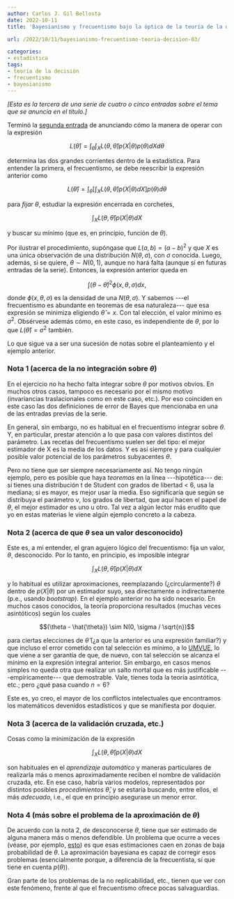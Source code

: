 ```yaml
---
author: Carlos J. Gil Bellosta
date: 2022-10-11
title: 'Bayesianismo y frecuentismo bajo la óptica de la teoría de la decisión, III'

url: /2022/10/11/bayesianismo-frecuentismo-teoria-decision-03/

categories:
- estadística
tags:
- teoría de la decisión
- frecuentismo
- bayesianismo
---
```


_[Esta es la tercera de una serie de cuatro o cinco entradas sobre el tema que se anuncia en el título.]_

Terminó la [segunda entrada](/2022/10/06/bayesianismo-frecuentismo-teoria-decision-02/)
de anunciando cómo la manera de operar con la expresión

$$L(\hat{\theta}) = \int_\theta \int_X L(\theta, \hat{\theta}) p(X | \theta) p(\theta) dX d\theta$$

determina las dos grandes corrientes dentro de la estadística. Para entender la primera, el frecuentismo, se debe reescribir la expresión anterior como

$$L(\hat{\theta}) = \int_\theta \left[\int_X L(\theta, \hat{\theta}) p(X | \theta) dX \right] p(\theta)d\theta$$

para _fijar_ $\theta$, estudiar la expresión encerrada en corchetes,

$$\int_X L(\theta, \hat{\theta}) p(X | \theta) dX$$

y buscar su mínimo (que es, en principio, función de $\theta$).

Por ilustrar el procedimiento, supóngase que $L(a,b) = (a-b)^2$ y que $X$ es una única observación de una distribución $N(\theta, \sigma)$, con $\sigma$ conocida. Luego, además, si se quiere, $\theta \sim N(0, 1)$, aunque no hará falta (aunque sí en futuras entradas de la serie). Entonces, la expresión anterior queda en

$$\int (\theta - \hat{\theta})^2 \phi(x, \theta, \sigma) dx,$$

donde $\phi(x, \theta, \sigma)$ es la densidad de una $N(\theta, \sigma$). Y sabemos ---el frecuentismo es abundante en teoremas de esa naturaleza--- que esa expresión se minimiza eligiendo  $\hat{\theta} = x$. Con tal elección, el valor mínimo es $\sigma^2$. Obsérvese además cómo, en este caso, es independiente de $\theta$, por lo que $L(\hat{\theta}) = \sigma^2$ también.

Lo que sigue va a ser una sucesión de notas sobre el planteamiento y el ejemplo anterior.

### Nota 1 (acerca de la no integración sobre $\theta$)

En el ejercicio no ha hecho falta integrar sobre $\theta$ por motivos obvios. En muchos otros casos, tampoco es necesario por el mismo motivo (invariancias traslacionales como en este caso, etc.). Por eso coinciden en este caso las dos definiciones de error de Bayes que mencionaba en una de las entradas previas de la serie.

En general, sin embargo, no es habitual en el frecuentismo integrar sobre $\theta$. Y, en particular, prestar atención a lo que pasa con valores distintos del parámetro. Las recetas del frecuentismo suelen ser del tipo: el mejor estimador de X es la media de los datos. Y es así siempre y para cualquier posible valor potencial de los parámetros subyacentes $\theta$.

Pero no tiene que ser siempre necesariamente así. No tengo ningún ejemplo, pero es posible que haya _teoremas_ en la línea ---hipotética--- de: si tienes una distribución t de Student con grados de libertad < 6, usa la mediana; si es mayor, es mejor usar la media. Eso significaría que según se distribuya el parámetro $\nu$, los grados de libertad, que aquí hacen el papel de $\theta$, el mejor estimador es uno u otro. Tal vez a algún lector más erudito que yo en estas materias le viene algún ejemplo concreto a la cabeza.

### Nota 2 (acerca de que $\theta$ sea un valor desconocido)

Este es, a mi entender, el gran agujero lógico del frecuentismo: fija un valor, $\theta$, desconocido. Por lo tanto, en principio, es imposible integrar

$$\int_X L(\theta, \hat{\theta}) p(X | \theta) dX$$

y lo habitual es utilizar aproximaciones, reemplazando (¿circularmente?) $\theta$ dentro de $p(X | \theta)$ por un estimador suyo, sea directamente o indirectamente (p.e., usando _bootstrap_). En el ejemplo anterior no ha sido necesario. En muchos casos conocidos, la teoría proporciona resultados (muchas veces asintóticos) según los cuales

$$(\theta - \hat{\theta}) \sim N(0, \sigma / \sqrt{n})$$

para ciertas elecciones de $\hat{\theta}$ (¿a que la anterior es una expresión familiar?) y que incluso el error cometido con tal selección es mínimo, a lo [UMVUE](https://es.wikipedia.org/wiki/Estimador_insesgado_de_varianza_m%C3%ADnima), lo que viene a ser garantía de que, de nuevo, con tal selección se alcanza el mínimo en la expresión integral anterior. Sin embargo, en casos menos simples no queda otra que realizar un salto mortal que es más justificable ---empíricamente--- que demostrable. Vale, tienes toda la teoría asintótica, etc.; pero ¿qué pasa cuando $n = 6$?

Este es, yo creo, el mayor de los conflictos intelectuales que encontramos los matemáticos devenidos estadísticos y que se manifiesta por doquier.

### Nota 3 (acerca de la validación cruzada, etc.)

Cosas como la minimización de la expresión

$$\int_X L(\theta, \hat{\theta}) p(X | \theta) dX$$

son habituales en el _aprendizaje automático_ y maneras particulares de realizarla más o menos aproximadamente reciben el nombre de validación cruzada, etc. En ese caso, habría varios modelos, representados por distintos posibles _procedimientos_ $\hat{\theta}$, y se estaría buscando, entre ellos, el más _adecuado_, i.e., el que en principio asegurase un menor error.

### Nota 4 (más sobre el problema de la aproximación de $\theta$)

De acuerdo con la nota 2, de desconocerse $\theta$, tiene que ser estimado de alguna manera más o menos defendible. Un problema que ocurre a veces (véase, por ejemplo, [esto](http://www.stat.columbia.edu/~gelman/research/unpublished/power4r.pdf)) es que esas estimaciones caen en zonas de baja probabilidad de $\theta$. La aproximación bayesiana es capaz de corregir esos problemas (esencialmente porque, a diferencia de la frecuentista, sí que tiene en cuenta $p(\theta)$).

Gran parte de los problemas de la no replicabilidad, etc., tienen que ver con este fenómeno, frente al que el frecuentismo ofrece pocas salvaguardias.